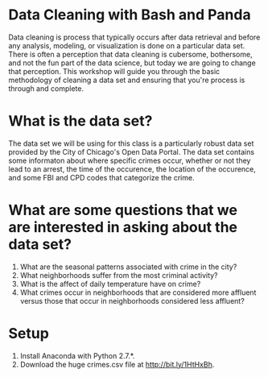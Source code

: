 # Data Cleaning with Bash and Panda

Data cleaning is process that typically occurs after data retrieval and before
any analysis, modeling, or visualization is done on a particular data set. 
There is often a perception that data cleaning is cubersome, bothersome, and not
the fun part of the data science, but today we are going to change that perception.
This workshop will guide you through the basic methodology of cleaning a data set
and ensuring that you're process is through and complete.

# What is the data set?

The data set we will be using for this class is a particularly robust data set 
provided by the City of Chicago's Open Data Portal. The data set contains some
informaton about where specific crimes occur, whether or not they lead to an 
arrest, the time of the occurence, the location of the occurence, and some FBI
and CPD codes that categorize the crime.

# What are some questions that we are interested in asking about the data set?

1. What are the seasonal patterns associated with crime in the city?
2. What neighborhoods suffer from the most criminal activity?
3. What is the affect of daily temperature have on crime?
4. What crimes occur in neighborhoods that are considered more affluent versus
those that occur in neighborhoods considered less affluent?

# Setup

1. Install Anaconda with Python 2.7.*.
2. Download the huge crimes.csv file at http://bit.ly/1HtHxBh.
